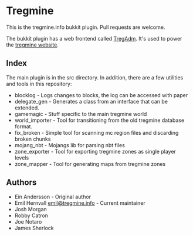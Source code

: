 Tregmine
========

This is the tregmine.info bukkit plugin. Pull requests are welcome.

The bukkit plugin has a web frontend called [TregAdm](https://github.com/EmilHernvall/TregAdm). It's
used to power the [tregmine website](http://tregmine.info/).

Index
-----

The main plugin is in the src directory. In addition, there are a few utilities
and tools in this repository:

 * blocklog - Logs changes to blocks, the log can be accessed with paper
 * delegate_gen - Generates a class from an interface that can be extended.
 * gamemagic - Stuff specific to the main tregmine world
 * world_importer - Tool for transitioning from the old tregmine database
 format.
 * fix_broken - Simple tool for scanning mc region files and discarding broken chunks
 * mojang_nbt - Mojangs lib for parsing nbt files
 * zone_exporter - Tool for exporting tregmine zones as single player levels
 * zone_mapper - Tool for generating maps from tregmine zones

Authors
-------

 * Ein Andersson - Original author
 * Emil Hernvall <emil@tregmine.info> - Current maintainer
 * Josh Morgan
 * Robby Catron
 * Joe Notaro
 * James Sherlock
